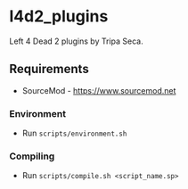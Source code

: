 # l4d2_plugins
Left 4 Dead 2 plugins by Tripa Seca.

## Requirements
- SourceMod - https://www.sourcemod.net

### Environment
- Run `scripts/environment.sh`

### Compiling
- Run `scripts/compile.sh <script_name.sp>`

